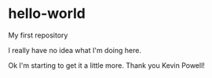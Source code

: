 # hello-world
My first repository

I really have no idea what I'm doing here.

Ok I'm starting to get it a little more. Thank you Kevin Powell!
